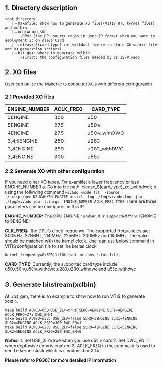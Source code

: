 ## 1. Directory description
```
root directory  
   |--Makefile: show how to generate XO files(VITIS RTL kernel files) and xclbin
   |--DPUCAHX8H_SRC
      |-DPU: (the DPU source codes in User-IP format when you want to deployment it on Alevo Card.
   |--release_$(card_type)_xo(_withdwc) (where to store XO source file and XO generation scripts)
   |--bit_gen: where to generate xclbin
      |-script: the configuration files needed by VITIS/Vivado
```

## 2. XO files
   User can utilize the Makefile to construct XOs with different configuration
   
### 2.1 Provided XO files
   | ENGINE_NUMBER |  ACLK_FREQ  |      CARD_TYPE     | 
   |---------------|-------------|--------------------|
   |   3ENGINE     |     300     |        u50         |
   |   5ENGINE     |     275     |       u50lv        |
   |   4ENGINE     |     275     |   u50lv_withDWC    |
   |  3,4,5ENGINE  |     250     |        u280        |
   |  3,4ENGINE    |     250     |   u280_withDWC     |
   |  3,4ENGINE    |     300     |        u55c        |
   
### 2.2 Generate XO with other configuration
   If you need other XO types, For examble: a lower frequency or less ENGINE_NUMBER
      a. Go into the path release_$(card_type)_xo(_withdwc);
      b. using the following command
      ```
       vivado -mode tcl  -source ./script/gen_DPUCAHX8H_ENGINE_xo.tcl -log ./log/vivado.log -jou ./log/vivado.jou -tclargs  ENGINE_NUMBER ACLK_FREQ TYPE
      ```
   There are three parameters can be configured in this IP

   **ENGINE_NUMBER:** The DPU ENGINE number. It is supported from 1ENGINE to 5ENGINE:
   
   **CLK_FREQ:** The DPU's clock frequency. The supported frequencies are: 300MHz, 275MHz, 250MHz, 225MHz, 200MHz and 100MHz. The value should be matched with the kernel clock. User can use below command in VITIS configuration file to set the kernel clock
   ```
   kernel_frequency=0:300|1:100 (set in cons_*.ini file)
   ```
   
   **CARD_TYPE:**      Currently, the supported card type include u50,u50lv,u50lv_withdwc,u280,u280_withdwc and u55c_withdwc  
                           
## 3. Generate bitstream(xclbin)
   At ./bit_gen, there is an example to show how to run VITIS to generate xclbin.
   ```
   make build ALVEO=u50 USE_2LV=true SLR0=4ENGINE SLR1=4ENGINE ACLK_FREQ=275 DWC_EN=1
   make build ALVEO=u55c USE_2LV=false SLR0=3ENGINE SLR1=4ENGINE SLR2=4ENGINE ACLK_FREQ=300 DWC_EN=1
   make build ALVEO=u280 USE_2LV=false SLR0=4ENGINE SLR1=5ENGINE SLR2=5ENGINE ACLK_FREQ=250 DWC_EN=0
   ```
   
   ***Noted:***
     1. Set  USE_2LV=true when you use u50lv card
     2. Set DWC_EN=1 when depthwise conv is enabled
     3. ACLK_FREQ in the command is used to set the kernel clock which is mentioned at 2.1.b
   
 **Please refer to PG367 for more detailed IP information**
